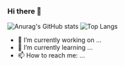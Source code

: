 ### Hi there 👋

![Anurag's GitHub stats](https://github-readme-stats.vercel.app/api?username=wiltonlcsj&count_private=true&show_icons=true&theme=dark)
![Top Langs](https://github-readme-stats.vercel.app/api/top-langs/?username=wiltonlcsj&layout=compact&theme=dark)

- 🔭 I’m currently working on ...
- 🌱 I’m currently learning ...
- 📫 How to reach me: ...
